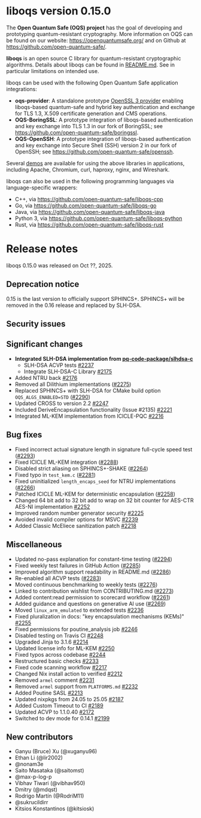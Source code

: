 # liboqs version 0.15.0

The **Open Quantum Safe (OQS) project** has the goal of developing and prototyping quantum-resistant cryptography.  More information on OQS can be found on our website: https://openquantumsafe.org/ and on Github at https://github.com/open-quantum-safe/.  

**liboqs** is an open source C library for quantum-resistant cryptographic algorithms.  Details about liboqs can be found in [README.md](https://github.com/open-quantum-safe/liboqs/blob/main/README.md).  See in particular limitations on intended use.

liboqs can be used with the following Open Quantum Safe application integrations:

- **oqs-provider**: A standalone prototype [OpenSSL 3 provider](https://www.openssl.org/docs/manmaster/man7/provider.html) enabling liboqs-based quantum-safe and hybrid key authentication and exchange for TLS 1.3, X.509 certificate generation and CMS operations.
- **OQS-BoringSSL**: A prototype integration of liboqs-based authentication and key exchange into TLS 1.3 in our fork of BoringSSL; see https://github.com/open-quantum-safe/boringssl.
- **OQS-OpenSSH**: A prototype integration of liboqs-based authentication and key exchange into Secure Shell (SSH) version 2 in our fork of OpenSSH; see https://github.com/open-quantum-safe/openssh.

Several [demos](https://github.com/open-quantum-safe/oqs-demos) are available for using the above libraries in applications, including Apache, Chromium, curl, haproxy, nginx, and Wireshark.

liboqs can also be used in the following programming languages via language-specific wrappers:

- C++, via https://github.com/open-quantum-safe/liboqs-cpp
- Go, via https://github.com/open-quantum-safe/liboqs-go
- Java, via https://github.com/open-quantum-safe/liboqs-java
- Python 3, via https://github.com/open-quantum-safe/liboqs-python
- Rust, via https://github.com/open-quantum-safe/liboqs-rust

# Release notes
liboqs 0.15.0 was released on Oct ??, 2025.

## Deprecation notice
0.15 is the last version to officially support SPHINCS+. SPHINCS+ will be removed in the 0.16 release and replaced by SLH-DSA.

## Security issues

<!--- git log HEAD...0.14.0 --->
## Significant changes
- **Integrated SLH-DSA implementation from [pq-code-package/slhdsa-c](https://github.com/pq-code-package/slhdsa-c/)**
    - SLH-DSA ACVP tests [#2237](https://github.com/open-quantum-safe/liboqs/pull/2237)
    - Integrate SLH-DSA-C Library [#2175](https://github.com/open-quantum-safe/liboqs/pull/2175)
- Added NTRU back [#2176](https://github.com/open-quantum-safe/liboqs/pull/2176)
- Removed all Dilithium implementations ([#2275](https://github.com/open-quantum-safe/liboqs/pull/2275))
- Replaced SPHINCS+ with SLH-DSA for CMake build option `OQS_ALGS_ENABLED=STD` ([#2290](https://github.com/open-quantum-safe/liboqs/pull/2290))
- Updated CROSS to version 2.2 [#2247](https://github.com/open-quantum-safe/liboqs/pull/2247)
- Included DeriveEncapsulation functionality (Issue #2135) [#2221](https://github.com/open-quantum-safe/liboqs/pull/2221)
- Integrated ML-KEM implementation from ICICLE-PQC [#2216](https://github.com/open-quantum-safe/liboqs/pull/2216)

## Bug fixes
- Fixed incorrect actual signature length in signature full-cycle speed test ([#2293](https://github.com/open-quantum-safe/liboqs/pull/2293))
- Fixed ICICLE ML-KEM integration ([#2288](https://github.com/open-quantum-safe/liboqs/pull/2293))
- Disabled strict aliasing on SPHINCS+-SHAKE ([#2264](https://github.com/open-quantum-safe/liboqs/pull/2264))
- Fixed typo in `test_kem.c` ([#2281](https://github.com/open-quantum-safe/liboqs/pull/2281))
- Fixed uninitialized `length_encaps_seed` for NTRU implementations ([#2266](https://github.com/open-quantum-safe/liboqs/pull/2266))
- Patched ICICLE ML-KEM for deterministic encapsulation ([#2258](https://github.com/open-quantum-safe/liboqs/pull/2258))
- Changed 64 bit add to 32 bit add to wrap on 32 bit counter for AES-CTR AES-NI implementation [#2252](https://github.com/open-quantum-safe/liboqs/pull/2252)
- Improved random number generator security [#2225](https://github.com/open-quantum-safe/liboqs/pull/2225)
- Avoided invalid compiler options for MSVC [#2239](https://github.com/open-quantum-safe/liboqs/pull/2239)
- Added Classic McEliece sanitization patch  [#2218](https://github.com/open-quantum-safe/liboqs/pull/2218)

## Miscellaneous
- Updated no-pass explanation for constant-time testing ([#2294](https://github.com/open-quantum-safe/liboqs/pull/2294))
- Fixed weekly test failures in GitHub Action ([#2285](https://github.com/open-quantum-safe/liboqs/pull/2294))
- Improved algorithm support readability in README.md ([#2286](https://github.com/open-quantum-safe/liboqs/pull/2286))
- Re-enabled all ACVP tests ([#2283](https://github.com/open-quantum-safe/liboqs/pull/2283))
- Moved continuous benchmarking to weekly tests ([#2276](https://github.com/open-quantum-safe/liboqs/pull/2276))
- Linked to contribution wishlist from CONTRIBUTING.md ([#2273](https://github.com/open-quantum-safe/liboqs/pull/2273))
- Added content:read permission to scorecard workflow ([#2261](https://github.com/open-quantum-safe/liboqs/pull/2261))
- Added guidance and questions on generative AI use ([#2269](https://github.com/open-quantum-safe/liboqs/pull/2269))
- Moved `linux_arm_emulated` to extended tests [#2236](https://github.com/open-quantum-safe/liboqs/pull/2236)
- Fixed pluralization in docs: "key encapsulation mechanisms (KEMs)" [#2255](https://github.com/open-quantum-safe/liboqs/pull/2255)
- Fixed permissions for poutine_analysis job [#2246](https://github.com/open-quantum-safe/liboqs/pull/2246)
- Disabled testing on Travis CI [#2248](https://github.com/open-quantum-safe/liboqs/pull/2248)
- Upgraded Jinja to 3.1.6 [#2214](https://github.com/open-quantum-safe/liboqs/pull/2214)
- Updated license info for ML-KEM [#2250](https://github.com/open-quantum-safe/liboqs/pull/2250)
- Fixed typos across codebase [#2244](https://github.com/open-quantum-safe/liboqs/pull/2244)
- Restructured basic checks [#2233](https://github.com/open-quantum-safe/liboqs/pull/2233)
- Fixed code scanning workflow [#2217](https://github.com/open-quantum-safe/liboqs/pull/2217)
- Changed Nix install action to verified [#2212](https://github.com/open-quantum-safe/liboqs/pull/2212)
- Removed `armel` comment [#2231](https://github.com/open-quantum-safe/liboqs/pull/2231)
- Removed `armel` support from `PLATFORMS.md` [#2232](https://github.com/open-quantum-safe/liboqs/pull/2232)
- Added Poutine SASL [#2213](https://github.com/open-quantum-safe/liboqs/pull/2213)
- Updated nixpkgs from 24.05 to 25.05 [#2187](https://github.com/open-quantum-safe/liboqs/pull/2187)
- Added Custom Timeout to CI [#2189](https://github.com/open-quantum-safe/liboqs/pull/2189)
- Updated ACVP to 1.1.0.40 [#2172](https://github.com/open-quantum-safe/liboqs/pull/2172)
- Switched to dev mode for 0.14.1 [#2199](https://github.com/open-quantum-safe/liboqs/pull/2199)

## New contributors
- Ganyu (Bruce) Xu (@xuganyu96)
- Ethan Li (@lir2002)
- @nonam3e
- Saito Masataka (@saitomst)
- @max-p-log-p
- Vibhav Tiwari (@vibhav950)
- Dmitry (@mdqst)
- Rodrigo Martín (@RodriM11)
- @sukrucildirr
- Kitsios Konstantinos (@kitsiosk)
